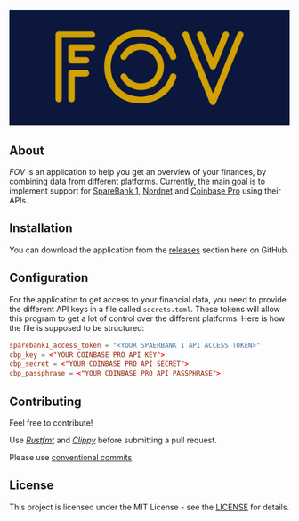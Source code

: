 ![FOV](media/logo/cover.png)

## About
*FOV* is an application to help you get an overview of your finances, by combining data from different platforms. Currently, the main goal is to implement support for [SpareBank 1](https://www.sparebank1.no), [Nordnet](https://www.nordnet.no/no) and [Coinbase Pro](https://pro.coinbase.com/) using their APIs.

## Installation
You can download the application from the [releases](https://github.com/jonassterud/fov/releases) section here on GitHub.

## Configuration
For the application to get access to your financial data, you need to provide the different API keys in a file called `secrets.toml`. These tokens will allow this program to get a lot of control over the different platforms. Here is how the file is supposed to be structured:
```toml
sparebank1_access_token = "<YOUR SPAERBANK 1 API ACCESS TOKEN>"
cbp_key = <"YOUR COINBASE PRO API KEY">
cbp_secret = <"YOUR COINBASE PRO API SECRET">
cbp_passphrase = <"YOUR COINBASE PRO API PASSPHRASE">
```

## Contributing
Feel free to contribute!

Use *[Rustfmt](https://github.com/rust-lang/rustfmt)* and *[Clippy](https://github.com/rust-lang/rust-clippy)* before submitting a pull request.

Please use [conventional commits](https://www.conventionalcommits.org/en/v1.0.0/).

## License
This project is licensed under the MIT License - see the [LICENSE](./LICENSE) for details.